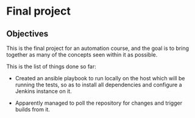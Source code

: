 # Final project

## Objectives
This is the final project for an automation course, and the goal is to bring together as many of the concepts seen within it as possible.

This is the list of things done so far:

+ Created an ansible playbook to run locally on the host which will be running the tests, so as to install all dependencies and configure a Jenkins instance on it.

+ Apparently managed to poll the repository for changes and trigger builds from it.